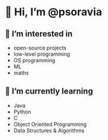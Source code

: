 # 👋 Hi, I’m @psoravia
## 👀 I’m interested in
  * open-source projects
  * low-level programming
  * OS programming
  * ML
  * maths
## 🌱 I’m currently learning
  * Java
  * Python
  * C
  * Object Oriented Programming
  * Data Structures & Algorithms

<!---
psoravia/psoravia is a ✨ special ✨ repository because its `README.md` (this file) appears on your GitHub profile.
You can click the Preview link to take a look at your changes.
--->
